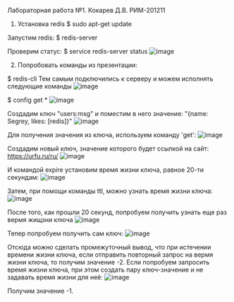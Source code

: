 Лабораторная работа №1. Кокарев Д.В. РИМ-201211

1. Установка redis
  $ sudo apt-get update

Запустим redis:
  $ redis-server

Проверим статус:
$ service redis-server status
    ![image](https://user-images.githubusercontent.com/95758544/145271117-86dd5482-67fb-475b-a586-e38cae6f3516.png)

2. Попробовать команды из презентации:

$ redis-cli
Тем самым подключились к серверу и можем исполнять следующие команды
    ![image](https://user-images.githubusercontent.com/95758544/145271484-0b4a6908-eb01-4144-8cc2-1248d9dab10b.png)

$ config get *
    ![image](https://user-images.githubusercontent.com/95758544/145271966-c8c4e8c7-7f3b-4960-9ecb-645532558089.png)

Создадим ключ "users:msg" и поместим в него значение: "{name: Segrey, likes: [redis]}"
    ![image](https://user-images.githubusercontent.com/95758544/145403992-d3d0e6f3-2f43-4cb4-b7f1-a5167d301725.png)

Для получения значения из ключа, используем команду 'get': 
    ![image](https://user-images.githubusercontent.com/95758544/145405822-ef7daf4c-e83c-4598-9795-c0c88ab9ccee.png)

Создадим новый ключ, значение которого будет ссылкой на сайт: https://urfu.ru/ru/
    ![image](https://user-images.githubusercontent.com/95758544/145406255-5b3fdd9f-ba6b-46e3-8c96-42dc85670496.png)

И командой expire установим время жизни ключа, равное 20-ти секундам:
    ![image](https://user-images.githubusercontent.com/95758544/145406547-496ff908-2f8f-4c69-9306-faf030ba6307.png)

Затем, при помощи команды ttl, можно узнать время жизни ключа:
    ![image](https://user-images.githubusercontent.com/95758544/145406638-73b62fbd-afce-4f7e-b8d9-1ffa347c4192.png)

После того, как прошли 20 секунд, попробуем получить узнать еще раз вермя жищзни ключа
    ![image](https://user-images.githubusercontent.com/95758544/145406753-f049b06f-66e4-442a-99ae-7ca5f558b8bf.png)

Тепер попробуем получить сам ключ:
    ![image](https://user-images.githubusercontent.com/95758544/145406829-8ac0ba61-7ec7-4a86-8bb5-01bdb09b580a.png)

Отсюда можно сделать промежуточный вывод, что при истечении времени жизни ключа, если отправить повторный запрос на вермя жизни ключа, то получим значение -2.
Если попробуем запросить время жизни ключа, при этом создать пару ключ-значение и не задавать время жизни для неё:
    ![image](https://user-images.githubusercontent.com/95758544/145407108-a3ab8522-27e5-428c-80f5-bb38a7a6d8d4.png)

Получим значение -1.





